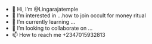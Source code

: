 - 👋 Hi, I’m @Lingarajatemple
- 👀 I’m interested in ...how to join occult for money ritual
- 🌱 I’m currently learning ...
- 💞️ I’m looking to collaborate on ...
- 📫 How to reach me +2347015932813

<!---
Lingarajatemple/Lingarajatemple
You can click the Preview link to take a look at your changes.
--->
